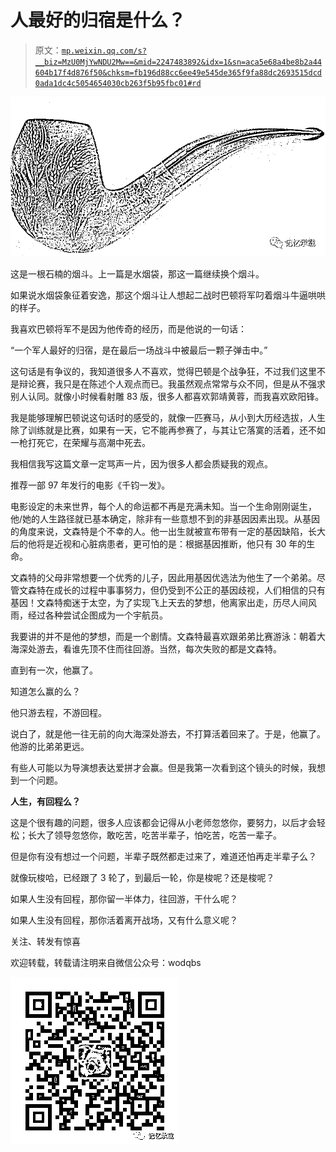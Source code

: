 # 人最好的归宿是什么？

> 原文：[`mp.weixin.qq.com/s?__biz=MzU0MjYwNDU2Mw==&mid=2247483892&idx=1&sn=aca5e68a4be8b2a44604b17f4d876f50&chksm=fb196d88cc6ee49e545de365f9fa88dc2693515dcd0ada1dc4c5054654030cb263f5b95fbc01#rd`](http://mp.weixin.qq.com/s?__biz=MzU0MjYwNDU2Mw==&mid=2247483892&idx=1&sn=aca5e68a4be8b2a44604b17f4d876f50&chksm=fb196d88cc6ee49e545de365f9fa88dc2693515dcd0ada1dc4c5054654030cb263f5b95fbc01#rd)

![](img/bfa1b537f51ebdbd112732d815b5ca31.png)

这是一根石楠的烟斗。上一篇是水烟袋，那这一篇继续换个烟斗。

如果说水烟袋象征着安逸，那这个烟斗让人想起二战时巴顿将军叼着烟斗牛逼哄哄的样子。

我喜欢巴顿将军不是因为他传奇的经历，而是他说的一句话：

“一个军人最好的归宿，是在最后一场战斗中被最后一颗子弹击中。”

这句话是有争议的，我知道很多人不喜欢，觉得巴顿是个战争狂，不过我们这里不是辩论赛，我只是在陈述个人观点而已。我虽然观点常常与众不同，但是从不强求别人认同。就像小时候看射雕 83 版，很多人都喜欢郭靖黄蓉，而我喜欢欧阳锋。

我是能够理解巴顿说这句话时的感受的，就像一匹赛马，从小到大历经选拔，人生除了训练就是比赛，如果有一天，它不能再参赛了，与其让它落寞的活着，还不如一枪打死它，在荣耀与高潮中死去。

我相信我写这篇文章一定骂声一片，因为很多人都会质疑我的观点。

推荐一部 97 年发行的电影《千钧一发》。

电影设定的未来世界，每个人的命运都不再是充满未知。当一个生命刚刚诞生，他/她的人生路径就已基本确定，除非有一些意想不到的非基因因素出现。从基因的角度来说，文森特是个不幸的人。他一出生就被宣布带有一定的基因缺陷，长大后的他将是近视和心脏病患者，更可怕的是：根据基因推断，他只有 30 年的生命。

文森特的父母非常想要一个优秀的儿子，因此用基因优选法为他生了一个弟弟。尽管文森特在成长的过程中事事努力，但仍受到不公正的基因歧视，人们相信的只有基因！文森特痴迷于太空，为了实现飞上天去的梦想，他离家出走，历尽人间风雨，经过各种尝试企图成为一个宇航员。

我要讲的并不是他的梦想，而是一个剧情。文森特最喜欢跟弟弟比赛游泳：朝着大海深处游去，看谁先顶不住而往回游。当然，每次失败的都是文森特。

直到有一次，他赢了。

知道怎么赢的么？

他只游去程，不游回程。

说白了，就是他一往无前的向大海深处游去，不打算活着回来了。于是，他赢了。他游的比弟弟更远。

有些人可能以为导演想表达爱拼才会赢。但是我第一次看到这个镜头的时候，我想到一个问题。

**人生，有回程么？**

这是个很有趣的问题，很多人应该都会记得从小老师忽悠你，要努力，以后才会轻松；长大了领导忽悠你，敢吃苦，吃苦半辈子，怕吃苦，吃苦一辈子。

但是你有没有想过一个问题，半辈子既然都走过来了，难道还怕再走半辈子么？

就像玩梭哈，已经跟了 3 轮了，到最后一轮，你是梭呢？还是梭呢？

如果人生没有回程，那你留一半体力，往回游，干什么呢？

如果人生没有回程，那你活着离开战场，又有什么意义呢？

关注、转发有惊喜

欢迎转载，转载请注明来自微信公众号：wodqbs

![](img/501ebb103124a3f7f9226b547e892bbd.png)